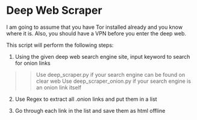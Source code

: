 # Deep Web Scraper

I am going to assume that you have Tor installed already and you know where it is. Also, you should have a VPN before you enter the deep web.

This script will perform the following steps:

1. Using the given deep web search engine site, input keyword to search for onion links
  >> Use deep_scraper.py if your search engine can be found on clear web
  >> Use deep_scraper_onion.py if your search engine is an onion link itself

2. Use Regex to extract all .onion links and put them in a list

3. Go through each link in the list and save them as html offline
